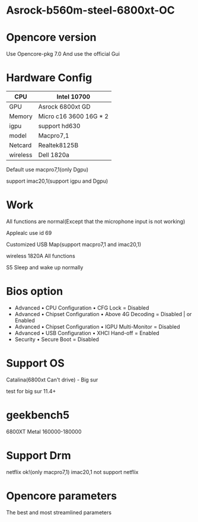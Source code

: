 # Asrock-b560m-steel-6800xt-OC

# Opencore version
Use Opencore-pkg 7.0 And use the official Gui
# Hardware Config

|  CPU |  Intel 10700 |
|---|---|
|  GPU | Asrock 6800xt GD  |
|  Memory |  Micro c16 3600 16G * 2   |
|  igpu | support hd630  |
|   model|  Macpro7,1 |
|  Netcard| Realtek8125B|
| wireless| Dell 1820a |

Default use macpro7,1(only Dgpu)

support imac20,1(support igpu and Dgpu)

# Work
All functions are normal(Except that the microphone input is not working)

Applealc use id 69

Customized USB Map(support macpro7,1 and imac20,1)

wireless 1820A All functions

S5 Sleep and wake up normally

# Bios option
* Advanced • CPU Configuration • CFG Lock = Disabled
* Advanced • Chipset Configuration • Above 4G Decoding = Disabled | or Enabled
* Advanced • Chipset Configuration • IGPU Multi-Monitor = Disabled
* Advanced • USB Configuration • XHCI Hand-off = Enabled
* Security • Secure Boot = Disabled


# Support OS
Catalina(6800xt Can't drive) - Big sur

test for big sur 11.4+

# geekbench5
6800XT Metal 160000-180000

# Support Drm
netflix ok!(only macpro7,1)
imac20,1 not support netflix

# Opencore parameters
The best and most streamlined parameters


